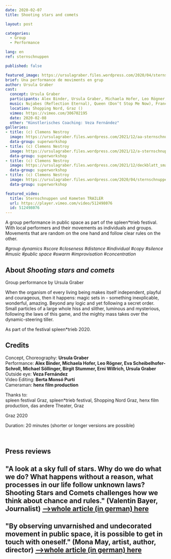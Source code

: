 ```yaml
---
date: 2020-02-07
title: Shooting stars and comets

layout: post

categories:
  - Group
  - Performance

lang: en
ref: sternschnuppen

published: false

featured_image: https://ursulagraber.files.wordpress.com/2020/04/sternschnuppen_clemens_nestroy_42.jpg?w=500&fit=crop
brief: Una performance de moviments en grup
author: Ursula Graber
cast:
  concept: Ursula Graber
  participants: Alex Binder, Ursula Graber, Michaela Hofer, Leo Rögner, Eva Scheibelhofer-Schroll, Michael Söllinger, Birgit Stummer, Erni Willrich
  music: Nujabes (Reflection Eternal), Queen (Don‘t Stop Me Now), France Gall (Au Claire De La Lune), Camille (1, 2, 3)
  location: Shopping Nord, Graz ()
  vimeo: https://vimeo.com/306702195
  date: 2020-02-08
  other: "Künstlerisches Coaching: Veza Fernández"
galleries:
- title: (c) Clemens Nestroy
  image: https://ursulagraber.files.wordpress.com/2021/12/aa-sternschnuppen_clemens_nestroy_25_small.jpg?w=2500&fit=crop
  data-group: superworkshop
- title: (c) Clemens Nestroy
  image: https://ursulagraber.files.wordpress.com/2021/12/a-sternschnuppen_clemens_nestroy_35_small.jpg?w=2500&fit=crop
  data-group: superworkshop
- title: (c) Clemens Nestroy
  image: https://ursulagraber.files.wordpress.com/2021/12/deckblatt_small.jpg?w=2500&fit=crop
  data-group: superworkshop
- title: (c) Clemens Nestroy
  image: https://ursulagraber.files.wordpress.com/2020/04/sternschnuppen_clemens_nestroy_42.jpg
  data-group: superworkshop

featured_video:
  title: Sternschnuppen und Kometen TRAILER
  url: https://player.vimeo.com/video/512498076
  id: 512498076
---
```


A group performance in public space as part of the spleen*trieb festival. With local performers and their movements as individuals and groups. Movements that are random on the one hand and follow clear rules on the other.

*#group dynamics #score #closeness #distance #individual #copy #silence #music #public space #swarm #improvisation #concentration*



<!--plop-->

## About *Shooting stars and comets*

Group performance by Ursula Graber

When the organism of every living being makes itself independent, playful and courageous, then it happens: magic sets in - something inexplicable, wonderful, amazing. Beyond any logic and yet following a secret order. Small particles of a large whole hiss and slither, luminous and mysterious, following the laws of this game, and the mighty mass takes over the dynamic-steering tiller.

As part of the festival spleen*trieb 2020.



<!--plop-->

## Credits


Concept, Choreography: **Ursula Graber**<br>
Performance: **Alex Binder, Michaela Hofer, Leo Rögner, Eva Scheibelhofer-Schroll, Michael Söllinger, Birgit Stummer, Erni Willrich, Ursula Graber**<br>
Outside eye: **Veza Fernández**<br>
Video Editing: **Berta Monsó Purtí**<br>
Cameraman: **henx film production**<br>

Thanks to:<br>
spleen festival Graz, spleen*trieb festival, Shopping Nord Graz, henx film production, das andere Theater, Graz<br>

Graz 2020

Duration: 20 minutes (shorter or longer versions are possible)

<br>

## Press reviews


## "A look at a sky full of stars. Why do we do what we do? What happens without a reason, what processes in our life follow unknown laws? Shooting Stars and Comets challenges how we think about chance and rules." (Valentin Bayer, Journalist) [-->whole article (in german) here]({{site.url}}/docs/ARTIKEL_Sternschnuppen.pdf)


## "By observing unvarnished and undecorated movement in public space, it is possible to get in touch with oneself." (Mona May, artist, author, director) <a href="http://kuenstler-leben.com/ursula-graber-die-magie-der-bewegung?fbclid=IwAR2TomgBov-b9F8LtlY4L70qz4veArlwK8isPLjCs3DcmdfNEq3O9VVFP_4">-->whole article (in german) here</a> <br>



<!--[![Totem](https://i.vimeocdn.com/video/746500438_640.jpg)](https://player.vimeo.com/video/306702195)-->

